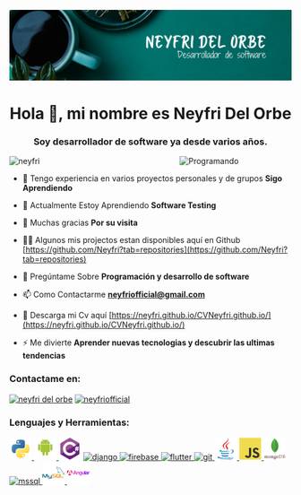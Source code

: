 [![MasterHead](https://github.com/Neyfri/CVNeyfri.github.io/blob/main/BgSite.png)](https://neyfri.github.io/CVNeyfri.github.io/)
<h1 align="center">Hola 👋, mi nombre es Neyfri Del Orbe</h1>
<h3 align="center">Soy desarrollador de software ya desde varios años.</h3>
<img align="right" alt="Programando" width="200" src="https://user-images.githubusercontent.com/74038190/219923823-bf1ce878-c6b8-4faa-be07-93e6b1006521.gif">

<p align="left"> <img src="https://komarev.com/ghpvc/?username=neyfri&label=Profile%20views&color=0e75b6&style=flat" alt="neyfri" /> </p>

- 🔭 Tengo experiencia en varios proyectos personales y de grupos **Sigo Aprendiendo**

- 🌱 Actualmente Estoy Aprendiendo **Software Testing**

- 🤝 Muchas gracias **Por su visita**

- 👨‍💻 Algunos mis projectos estan disponibles aquí en Github [https://github.com/Neyfri?tab=repositories](https://github.com/Neyfri?tab=repositories)

- 💬 Pregúntame Sobre **Programación y desarrollo de software**

- 📫 Como Contactarme **neyfriofficial@gmail.com**

- 📄 Descarga mi Cv aquí [https://neyfri.github.io/CVNeyfri.github.io/](https://neyfri.github.io/CVNeyfri.github.io/)

- ⚡ Me divierte **Aprender nuevas tecnologias y descubrir las ultimas tendencias**

<h3 align="left">Contactame en:</h3>
<p align="left">
<a href="https://www.linkedin.com/in/neyfri-del-orbe/" target="blank"><img align="center" src="https://raw.githubusercontent.com/rahuldkjain/github-profile-readme-generator/master/src/images/icons/Social/linked-in-alt.svg" alt="neyfri del orbe" height="30" width="40" /></a>
<a href="https://instagram.com/neyfriofficial" target="blank"><img align="center" src="https://raw.githubusercontent.com/rahuldkjain/github-profile-readme-generator/master/src/images/icons/Social/instagram.svg" alt="neyfriofficial" height="30" width="40" /></a>
</p>

<h3 align="left">Lenguajes y Herramientas:</h3>
<p align="left"> <a href="https://www.python.org" target="_blank" rel="noreferrer"> <img src="https://raw.githubusercontent.com/devicons/devicon/master/icons/python/python-original.svg" alt="python" width="40" height="40"/> </a> <a href="https://developer.android.com" target="_blank" rel="noreferrer"> <img src="https://raw.githubusercontent.com/devicons/devicon/master/icons/android/android-original-wordmark.svg" alt="android" width="40" height="40"/> </a> <img src="https://raw.githubusercontent.com/devicons/devicon/master/icons/csharp/csharp-original.svg" alt="csharp" width="40" height="40"/> </a> <a href="https://www.djangoproject.com/" target="_blank" rel="noreferrer"> <img src="https://cdn.worldvectorlogo.com/logos/django.svg" alt="django" width="40" height="40"/> </a>  <a href="https://firebase.google.com/" target="_blank" rel="noreferrer"> <img src="https://www.vectorlogo.zone/logos/firebase/firebase-icon.svg" alt="firebase" width="40" height="40"/> </a> <a href="https://flutter.dev" target="_blank" rel="noreferrer"> <img src="https://www.vectorlogo.zone/logos/flutterio/flutterio-icon.svg" alt="flutter" width="40" height="40"/> </a> <a href="https://git-scm.com/" target="_blank" rel="noreferrer"> <img src="https://www.vectorlogo.zone/logos/git-scm/git-scm-icon.svg" alt="git" width="40" height="40"/> </a> <a href="https://www.java.com" target="_blank" rel="noreferrer"> <img src="https://raw.githubusercontent.com/devicons/devicon/master/icons/java/java-original.svg" alt="java" width="40" height="40"/> </a> <a href="https://developer.mozilla.org/en-US/docs/Web/JavaScript" target="_blank" rel="noreferrer"> <img src="https://raw.githubusercontent.com/devicons/devicon/master/icons/javascript/javascript-original.svg" alt="javascript" width="40" height="40"/> </a> <a href="https://www.mongodb.com/" target="_blank" rel="noreferrer"> <img src="https://raw.githubusercontent.com/devicons/devicon/master/icons/mongodb/mongodb-original-wordmark.svg" alt="mongodb" width="40" height="40"/> </a> <a href="https://www.microsoft.com/en-us/sql-server" target="_blank" rel="noreferrer"> <img src="https://www.svgrepo.com/show/303229/microsoft-sql-server-logo.svg" alt="mssql" width="40" height="40"/> </a> <a href="https://www.mysql.com/" target="_blank" rel="noreferrer"> <img src="https://raw.githubusercontent.com/devicons/devicon/master/icons/mysql/mysql-original-wordmark.svg" alt="mysql" width="40" height="40"/> </a> <a href="https://angular.dev/" target="_blank" rel="noreferrer"> <img src="https://raw.githubusercontent.com/devicons/devicon/master/icons/angular/angular-original-wordmark.svg" alt="react" width="40" height="40"/> </a> </p>
